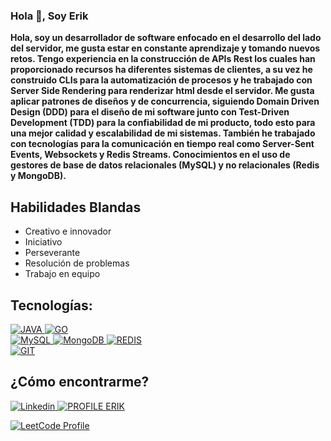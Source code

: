 ### Hola 👋, Soy Erik


**Hola, soy un desarrollador de software enfocado en el desarrollo del lado del servidor,
 me gusta estar en constante aprendizaje y tomando nuevos retos. Tengo experiencia en la
 construcción de APIs Rest los cuales han proporcionado recursos ha diferentes sistemas de clientes, 
 a su vez he construido CLIs para la automatización de procesos y he trabajado con
 Server Side Rendering para renderizar html desde el servidor.
 Me gusta aplicar patrones de diseños y de concurrencia, siguiendo Domain Driven Design (DDD)
 para el diseño de mi software junto con Test-Driven Development (TDD) para la confiabilidad de mi
 producto, todo esto para una mejor calidad y escalabilidad de mi sistemas.
 También he trabajado con tecnologías para la comunicación en tiempo real como Server-Sent Events,
 Websockets y Redis Streams.
 Conocimientos en el uso de gestores de base de datos relacionales (MySQL) y no relacionales
 (Redis y MongoDB).**
 
## Habilidades Blandas
<ul>
  <li>Creativo e innovador</li>
  <li>Iniciativo</li>
  <li>Perseverante</li>
  <li>Resolución de problemas</li>
  <li>Trabajo en equipo</li>
</ul>

## Tecnologías:
<a href="https://www.java.com/">
    <img src="https://img.shields.io/badge/Java-red?style=for-the-badge&amp;logo=java&amp;logoColor=white&amp;labelColor=101010" alt="JAVA" >
</a>

<a href="https://golang.org/">
    <img src="https://img.shields.io/badge/Go-00ADD8?style=for-the-badge&logo=go&amp;&logoColor=white&amp;labelColor=101010" alt="GO">
</a>

</br>
<a href="https://www.mysql.com/">
    <img src="https://img.shields.io/badge/MySQL-4479A1?style=for-the-badge&amp;logo=mysql&amp;logoColor=white&amp;labelColor=101010" alt="MySQL" >
</a>

<a href="https://www.mongodb.com/">
    <img src="https://img.shields.io/badge/MongoDB-47A248?style=for-the-badge&amp;logo=mongodb&amp;logoColor=white&amp;labelColor=101010" alt="MongoDB" >
</a>

<a href="https://redis.io/">
    <img src="https://img.shields.io/badge/Redis-red?style=for-the-badge&amp;logo=redis&logoColor=white&amp;labelColor=101010" alt="REDIS" >
</a>

</br>
<a href="https://git-scm.com/">
    <img src="https://img.shields.io/badge/Git-black?style=for-the-badge&logo=git&logoColor=white&amp;labelColor=orange" alt="GIT">
</a>

## ¿Cómo encontrarme?
<a href="https://www.linkedin.com/in/erik-sostenes-simon/" rel="nofollow">
    <img src="https://img.shields.io/badge/LinkedIn-Erik_Sostenes-0077B5?style=for-the-badge&amp;logo=linkedin&amp;logoColor=white&amp;labelColor=101010" alt="Linkedin">
</a>

<a href="https://erik-sostenes.github.io" rel="nofollow">
    <img src="https://img.shields.io/badge/Link_Site-erik.io-39E09B?style=for-the-badge&amp;logo=Linktree&amp;logoColor=white&amp;labelColor=101010" alt="PROFILE ERIK">
</a>

[![LeetCode Profile](https://img.shields.io/badge/LeetCode-ErikSostenes-FFA116?style=for-the-badge&logo=leetcode&logoColor=white&labelColor=101010)](https://leetcode.com/eriksostenessimon/)
